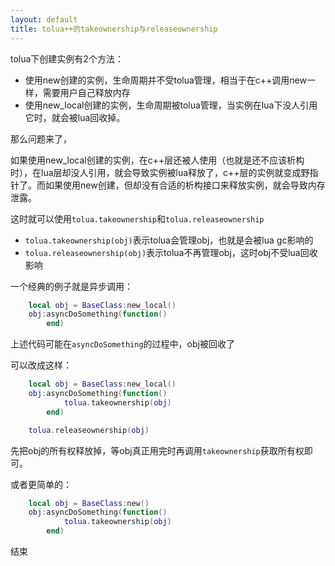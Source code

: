 ```yaml
---
layout: default
title: tolua++的takeownership与releaseownership
---
```


tolua下创建实例有2个方法：

* 使用new创建的实例，生命周期并不受tolua管理，相当于在c++调用new一样，需要用户自己释放内存
* 使用new_local创建的实例，生命周期被tolua管理，当实例在lua下没人引用它时，就会被lua回收掉。

那么问题来了，

如果使用new_local创建的实例，在c++层还被人使用（也就是还不应该析构时），在lua层却没人引用，就会导致实例被lua释放了，c++层的实例就变成野指针了。而如果使用new创建，但却没有合适的析构接口来释放实例，就会导致内存泄露。

这时就可以使用`tolua.takeownership`和`tolua.releaseownership`

* `tolua.takeownership(obj)`表示tolua会管理obj，也就是会被lua gc影响的
* `tolua.releaseownership(obj)`表示tolua不再管理obj，这时obj不受lua回收影响

一个经典的例子就是异步调用：

```lua
    local obj = BaseClass:new_local()
    obj:asyncDoSomething(function()
        end)
```

上述代码可能在`asyncDoSomething`的过程中，obj被回收了

可以改成这样：

```lua
    local obj = BaseClass:new_local()
    obj:asyncDoSomething(function()
            tolua.takeownership(obj)
        end)

    tolua.releaseownership(obj)
```

先把obj的所有权释放掉，等obj真正用完时再调用`takeownership`获取所有权即可。

或者更简单的：

```lua
    local obj = BaseClass:new()
    obj:asyncDoSomething(function()
            tolua.takeownership(obj)
        end)
```

结束
